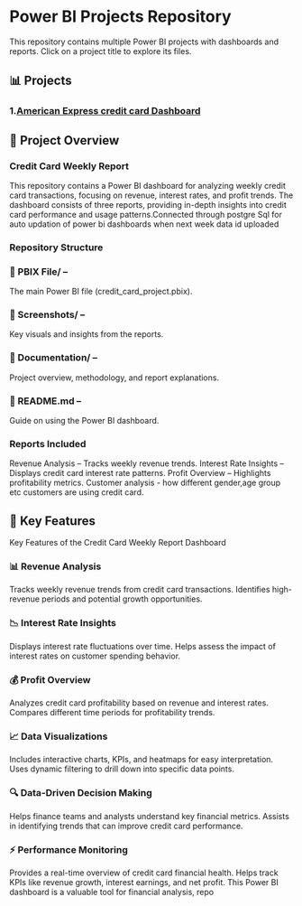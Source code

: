 # Power BI Projects Repository  

This repository contains multiple Power BI projects with dashboards and reports. Click on a project title to explore its files.  

## 📊 Projects  

### 1.[American Express credit card Dashboard](CreditCardWeeklyReport/) 
## 📌 Project Overview
 ### Credit Card Weekly Report
This repository contains a Power BI dashboard for analyzing weekly credit card transactions, focusing on revenue, interest rates, and profit trends. The dashboard consists of three reports, providing in-depth insights into credit card performance and usage patterns.Connected through postgre Sql for auto updation of power bi dashboards when next week data id uploaded

### Repository Structure
   ### 📂 PBIX File/ – 
   The main Power BI file (credit_card_project.pbix).
   ### 📂 Screenshots/ –
   Key visuals and insights from the reports.
   ### 📂 Documentation/ –
   Project overview, methodology, and report explanations.
   ### 📜 README.md –
   Guide on using the Power BI dashboard.

### Reports Included
Revenue Analysis – Tracks weekly revenue trends.
Interest Rate Insights – Displays credit card interest rate patterns.
Profit Overview – Highlights profitability metrics.
Customer analysis - how different gender,age group etc customers are using credit card.

## 🚀 Key Features
Key Features of the Credit Card Weekly Report Dashboard
### 📊 Revenue Analysis

Tracks weekly revenue trends from credit card transactions.
Identifies high-revenue periods and potential growth opportunities.

### 📉 Interest Rate Insights

Displays interest rate fluctuations over time.
Helps assess the impact of interest rates on customer spending behavior.

### 💰 Profit Overview

Analyzes credit card profitability based on revenue and interest rates.
Compares different time periods for profitability trends.

### 📈 Data Visualizations

Includes interactive charts, KPIs, and heatmaps for easy interpretation.
Uses dynamic filtering to drill down into specific data points.

### 🔍 Data-Driven Decision Making

Helps finance teams and analysts understand key financial metrics.
Assists in identifying trends that can improve credit card performance.

### ⚡ Performance Monitoring

Provides a real-time overview of credit card financial health.
Helps track KPIs like revenue growth, interest earnings, and net profit.
This Power BI dashboard is a valuable tool for financial analysis, repo
